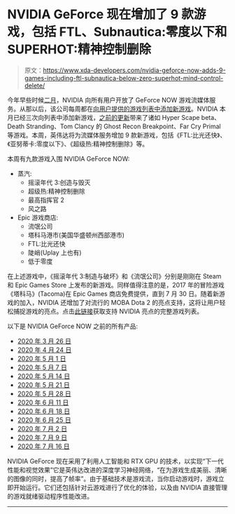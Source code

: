 # NVIDIA GeForce 现在增加了 9 款游戏，包括 FTL、Subnautica:零度以下和 SUPERHOT:精神控制删除

> 原文：<https://www.xda-developers.com/nvidia-geforce-now-adds-9-games-including-ftl-subnautica-below-zero-superhot-mind-control-delete/>

今年早些时候[二月](https://www.xda-developers.com/nvidia-geforce-now-open-sign-up/)，NVIDIA 向所有用户开放了 GeForce NOW 游戏流媒体服务。从那以后，该公司每周都在[向用户提供的游戏列表中添加新游戏](https://www.xda-developers.com/nvidia-announce-new-games-geforce-now-every-week/)。NVIDIA 本月已经三次向列表中添加新游戏，[之前的更新](https://www.xda-developers.com/nvidia-geforce-now-adds-hyper-scape-beta-death-stranding-9-other-games/)带来了诸如 Hyper Scape beta、Death Stranding、Tom Clancy 的 Ghost Recon Breakpoint、Far Cry Primal 等游戏。本周，英伟达将为流媒体服务增加 9 款新游戏，包括《FTL:比光还快》、《亚努蒂卡:零度以下》、《超级热:精神控制删除》等。

本周有九款游戏入围 NVIDIA GeForce NOW:

*   蒸汽:
    *   摇滚年代 3:创造与毁灭
    *   超级热:精神控制删除
    *   最高指挥官 2
    *   风之路
*   Epic 游戏商店:
    *   流氓公司
    *   塔科马港市(美国华盛顿州西部港市)
    *   FTL:比光还快
    *   陡峭(Uplay 上也有)
    *   低于零度

在上述游戏中，《摇滚年代 3:制造与破坏》和《流氓公司》分别是刚刚在 Steam 和 Epic Games Store 上发布的新游戏。同样值得注意的是，2017 年的冒险游戏《塔科马》(Tacoma)在 Epic Games 商店免费提供，直到 7 月 30 日。随着新游戏的加入，NVIDIA 还增加了对流行的 MOBA Dota 2 的亮点支持，这将让用户轻松捕捉游戏的亮点。点击[此链接](https://nvidia.custhelp.com/app/answers/detail/a_id/4812)获取支持 NVIDIA 亮点的完整游戏列表。

以下是 NVIDIA GeForce NOW 之前的所有产品:

*   [2020 年 3 月 26 日](https://www.xda-developers.com/nvidia-announce-new-games-geforce-now-every-week/)
*   [2020 年 4 月 24 日](https://www.xda-developers.com/nvidia-geforce-now-loses-games-from-warner-bros-xbox-game-studios-codemasters-and-klei-entertainment-but-gains-36-ubisoft-titles/)
*   [2020 年 5 月 1 日](https://www.xda-developers.com/nvidia-geforce-now-dlss-2-0-new-games/)
*   [2020 年 5 月 7 日](https://www.xda-developers.com/nvidia-announces-19-new-games-geforce-now-game-streaming/)
*   [2020 年 5 月 14 日](https://www.xda-developers.com/nvidia-geforce-now-adds-another-18-new-games-cloud-gaming-streaming-library/)
*   [2020 年 5 月 21 日](https://www.xda-developers.com/nvidia-geforce-now-adds-divinity-original-sin-might-and-magic-heroes-vii-15-other-games-cloud-game-streaming/)
*   [2020 年 5 月 28 日](https://www.xda-developers.com/nvidia-geforce-now-adds-assassins-creed-saints-row-the-third-remastered-far-cry-new-dawn-more-games-cloud-streaming/)
*   [2020 年 6 月 11 日](https://www.xda-developers.com/nvidia-geforce-now-19-new-games-highlights-founders/)
*   [2020 年 6 月 18 日](https://www.xda-developers.com/nvidia-geforce-now-regains-14-square-enix-games-shadow-of-the-tomb-raider-just-cause-4-adds-smite/)
*   [2020 年 6 月 25 日](https://www.xda-developers.com/nvidia-geforce-now-adds-16-games-announces-plans-free-games-epic-store-each-week/)
*   [2020 年 7 月 2 日](https://www.xda-developers.com/nvidia-geforce-now-adds-12-games-trackmania-mount-blade-ii-spongebob-squarepants-battle-for-bikini-bottom-rehydrated/)
*   [2020 年 7 月 9 日](https://www.xda-developers.com/nvidia-geforce-now-adds-black-desert-online-14-other-games-brings-highlights-support-apex-legends/)
*   [2020 年 7 月 16 日](https://www.xda-developers.com/nvidia-geforce-now-adds-hyper-scape-beta-death-stranding-9-other-games/)

NVIDIA GeForce 现在采用了利用人工智能和 RTX GPU 的技术，以实现“下一代性能和视觉效果”它是英伟达改进的深度学习神经网络，“在为游戏生成美丽、清晰的图像的同时，提高了帧率”。由于基础技术是游戏流，当你启动游戏时，游戏立即开始运行。它们还包括针对云游戏进行了优化的体验，以及由 NVIDIA 直接管理的游戏就绪驱动程序性能改进。

* * *
